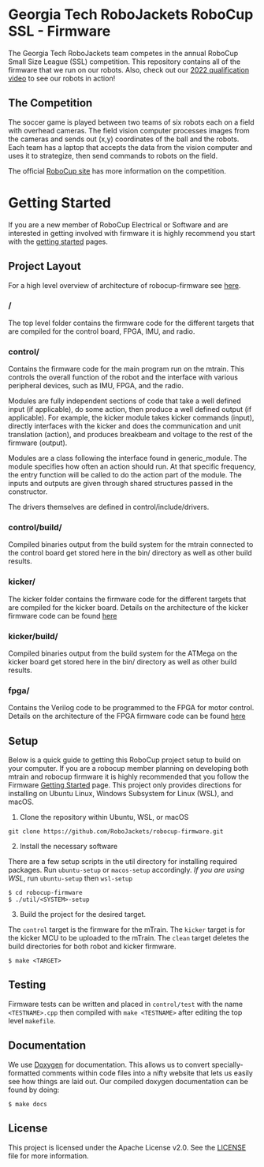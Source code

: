 # Georgia Tech RoboJackets RoboCup SSL - Firmware

The Georgia Tech RoboJackets team competes in the annual RoboCup Small Size League (SSL) competition.  This repository contains all of the firmware that we run on our robots. Also, check out our [2022 qualification video](https://www.youtube.com/watch?v=o73Pt23qH1g) to see our robots in action!

## The Competition

The soccer game is played between two teams of six robots each on a field with overhead cameras.  The field vision computer processes images from the cameras and sends out (x,y) coordinates of the ball and the robots.  Each team has a laptop that accepts the data from the vision computer and uses it to strategize, then send commands to robots on the field.

The official [RoboCup site](https://ssl.robocup.org/) has more information on the competition.

# Getting Started
If you are a new member of RoboCup Electrical or Software and are interested in getting involved with firmware it is highly recommend you start with the [getting started](doc/GettingStarted.md) pages.

## Project Layout
For a high level overview of architecture of robocup-firmware see [here](doc/Firmware.md).

### /
The top level folder contains the firmware code for the different targets that are compiled for the control board, FPGA, IMU, and radio.

### control/
Contains the firmware code for the main program run on the mtrain. This controls the overall function of the robot and the interface with various peripheral devices, such as IMU, FPGA, and the radio.

Modules are fully independent sections of code that take a well defined input (if applicable), do some action, then produce a well defined output (if applicable). For example, the kicker module takes kicker commands (input), directly interfaces with the kicker and does the communication and unit translation (action), and produces breakbeam and voltage to the rest of the firmware (output).

Modules are a class following the interface found in generic_module. The module specifies how often an action should run. At that specific frequency, the entry function will be called to do the action part of the module. The inputs and outputs are given through shared structures passed in the constructor.

The drivers themselves are defined in control/include/drivers.

### control/build/
Compiled binaries output from the build system for the mtrain connected to the control board get stored here in the bin/ directory as well as other build results.

### kicker/
The kicker folder contains the firmware code for the different targets that are compiled for the kicker board.
Details on the architecture of the kicker firmware code can be found [here](doc/Kicker.md)

### kicker/build/
Compiled binaries output from the build system for the ATMega on the kicker board get stored here in the bin/ directory as well as other build results.

### fpga/
Contains the Verilog code to be programmed to the FPGA for motor control.
Details on the architecture of the FPGA firmware code can be found [here](doc/FPGA.md)

## Setup
Below is a quick guide to getting this RoboCup project setup to build on your computer. If you are a robocup member planning on developing both mtrain and robocup firmware it is highly recommended that you follow the Firmware [Getting Started](doc/GettingStarted.md) page. This project only provides directions for installing on Ubuntu Linux, Windows Subsystem for Linux (WSL), and macOS.

1) Clone the repository within Ubuntu, WSL, or macOS

```
git clone https://github.com/RoboJackets/robocup-firmware.git
```

2) Install the necessary software

There are a few setup scripts in the util directory for installing required packages. Run `ubuntu-setup` or `macos-setup` accordingly. *If you are using WSL*, run `ubuntu-setup` then `wsl-setup`

```
$ cd robocup-firmware
$ ./util/<SYSTEM>-setup
```

3) Build the project for the desired target. 

The `control` target is the firmware for the mTrain. The `kicker` target is for the kicker MCU to be uploaded to the mTrain. The `clean` target deletes the build directories for both robot and kicker firmware.

```
$ make <TARGET>
```

## Testing

Firmware tests can be written and placed in `control/test` with the name `<TESTNAME>.cpp` then compiled with `make <TESTNAME>` after editing the top level `makefile`.

## Documentation

We use [Doxygen](https://www.doxygen.nl/index.html) for documentation.  This allows us to convert specially-formatted comments within code files into a nifty website that lets us easily see how things are laid out.  Our compiled doxygen documentation can be found by doing:

```
$ make docs
```

## License

This project is licensed under the Apache License v2.0.  See the [LICENSE](LICENSE) file for more information.
